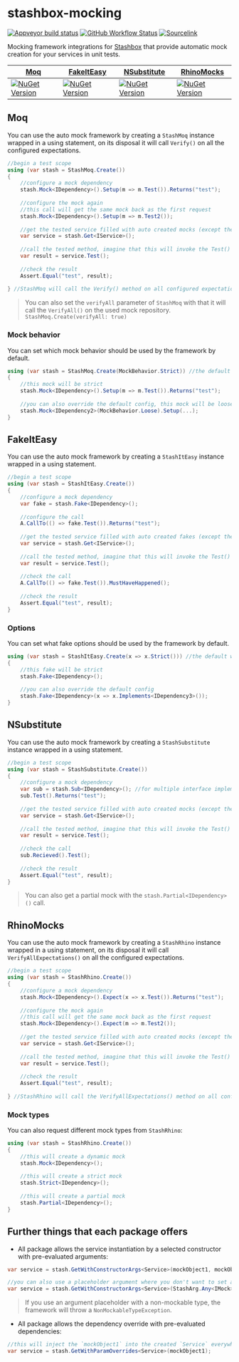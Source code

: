# stashbox-mocking 
[![Appveyor build status](https://img.shields.io/appveyor/ci/pcsajtai/stashbox-mocking/master.svg?logo=appveyor&logoColor=white)](https://ci.appveyor.com/project/pcsajtai/stashbox-mocking/branch/master) 
[![GitHub Workflow Status](https://img.shields.io/github/actions/workflow/status/z4kn4fein/stashbox-mocking/linux-macOS-CI.yml?logo=GitHub&branch=master)](https://github.com/z4kn4fein/stashbox-mocking/actions/workflows/linux-macOS-CI.yml) 
[![Sourcelink](https://img.shields.io/badge/sourcelink-enabled-brightgreen.svg)](https://github.com/dotnet/sourcelink)

Mocking framework integrations for [Stashbox](https://github.com/z4kn4fein/stashbox) that provide automatic mock creation for your services in unit tests.

[Moq](https://github.com/moq/moq4) | [FakeItEasy](https://github.com/FakeItEasy/FakeItEasy) | [NSubstitute](https://github.com/nsubstitute/NSubstitute) | [RhinoMocks](https://github.com/hibernating-rhinos/rhino-mocks)
--- | --- | --- | ---
[![NuGet Version](https://buildstats.info/nuget/Stashbox.Moq)](https://www.nuget.org/packages/Stashbox.Moq/) | [![NuGet Version](https://buildstats.info/nuget/Stashbox.FakeItEasy)](https://www.nuget.org/packages/Stashbox.FakeItEasy/) | [![NuGet Version](https://buildstats.info/nuget/Stashbox.NSubstitute)](https://www.nuget.org/packages/Stashbox.NSubstitute/) | [![NuGet Version](https://buildstats.info/nuget/Stashbox.RhinoMocks)](https://www.nuget.org/packages/Stashbox.RhinoMocks/)

## Moq
You can use the auto mock framework by creating a `StashMoq` instance wrapped in a using statement, on its disposal it will call `Verify()` on all the configured expectations.
```c#
//begin a test scope
using (var stash = StashMoq.Create())
{
    //configure a mock dependency
    stash.Mock<IDependency>().Setup(m => m.Test()).Returns("test");
    
    //configure the mock again
    //this call will get the same mock back as the first request
    stash.Mock<IDependency>().Setup(m => m.Test2());
    
    //get the tested service filled with auto created mocks (except the configured ones)
    var service = stash.Get<IService>();
    
    //call the tested method, imagine that this will invoke the Test() method of an IDependency
    var result = service.Test();
    
    //check the result
    Assert.Equal("test", result);
    
} //StashMoq will call the Verify() method on all configured expectations on its dispose
```
> You can also set the `verifyAll` parameter of `StashMoq` with that it will call the `VerifyAll()` on the used mock repository.
`StashMoq.Create(verifyAll: true)`

### Mock behavior
You can set which mock behavior should be used by the framework by default.
```c#
using (var stash = StashMoq.Create(MockBehavior.Strict)) //the default will be strict
{
    //this mock will be strict
    stash.Mock<IDependency>().Setup(m => m.Test()).Returns("test");
    
    //you can also override the default config, this mock will be loose
    stash.Mock<IDependency2>(MockBehavior.Loose).Setup(...);
}
```

## FakeItEasy
You can use the auto mock framework by creating a `StashItEasy` instance wrapped in a using statement.
```c#
//begin a test scope
using (var stash = StashItEasy.Create())
{
    //configure a mock dependency
    var fake = stash.Fake<IDependency>();
    
    //configure the call
    A.CallTo(() => fake.Test()).Returns("test");
    
    //get the tested service filled with auto created fakes (except the configured ones)
    var service = stash.Get<IService>();
    
    //call the tested method, imagine that this will invoke the Test() method of the IDependency
    var result = service.Test();
    
    //check the call
    A.CallTo(() => fake.Test()).MustHaveHappened();
    
    //check the result
    Assert.Equal("test", result);    
}
```

### Options
You can set what fake options should be used by the framework by default.
```c#
using (var stash = StashItEasy.Create(x => x.Strict())) //the default will be strict
{
    //this fake will be strict
    stash.Fake<IDependency>();
    
    //you can also override the default config
    stash.Fake<IDependency>(x => x.Implements<IDependency3>());
}
```

## NSubstitute
You can use the auto mock framework by creating a `StashSubstitute` instance wrapped in a using statement.
```c#
//begin a test scope
using (var stash = StashSubstitute.Create())
{
    //configure a mock dependency
    var sub = stash.Sub<IDependency>(); //for multiple interface implementations use the overloads of this method
    sub.Test().Returns("test");
    
    //get the tested service filled with auto created mocks (except the configured ones)
    var service = stash.Get<IService>();
    
    //call the tested method, imagine that this will invoke the Test() method of an IDependency
    var result = service.Test();
    
    //check the call
    sub.Recieved().Test();
    
    //check the result
    Assert.Equal("test", result);   
}
```
> You can also get a partial mock with the `stash.Partial<IDependency>()` call.

## RhinoMocks
You can use the auto mock framework by creating a `StashRhino` instance wrapped in a using statement, on its disposal it will call `VerifyAllExpectations()` on all the configured expectations.
```c#
//begin a test scope
using (var stash = StashRhino.Create())
{
    //configure a mock dependency
    stash.Mock<IDependency>().Expect(x => x.Test()).Returns("test");
    
    //configure the mock again
    //this call will get the same mock back as the first request
    stash.Mock<IDependency>().Expect(m => m.Test2());
    
    //get the tested service filled with auto created mocks (except the configured ones)
    var service = stash.Get<IService>();
    
    //call the tested method, imagine that this will invoke the Test() method of an IDependency
    var result = service.Test();
    
    //check the result
    Assert.Equal("test", result);   
    
} //StashRhino will call the VerifyAllExpectations() method on all configured expectations on its dispose
```

### Mock types
You can also request different mock types from `StashRhino`:
```c#
using (var stash = StashRhino.Create())
{
    //this will create a dynamic mock
    stash.Mock<IDependency>();
    
    //this will create a strict mock
    stash.Strict<IDependency>();
    
    //this will create a partial mock
    stash.Partial<IDependency>();
}
```

## Further things that each package offers
- All package allows the service instantiation by a selected constructor with pre-evaluated arguments:
```c#
var service = stash.GetWithConstructorArgs<Service>(mockObject1, mockObject2);

//you can also use a placeholder argument where you don't want to set a concrete object
var service = stash.GetWithConstructorArgs<Service>(StashArg.Any<IMock>(), mockObject2);
```
> If you use an argument placeholder with a non-mockable type, the framework will throw a `NonMockableTypeException`.

- All package allows the dependency override with pre-evaluated dependencies:
```c#
//this will inject the `mockObject1` into the created `Service` everywhere it fits by its type
var service = stash.GetWithParamOverrides<Service>(mockObject1);
```
